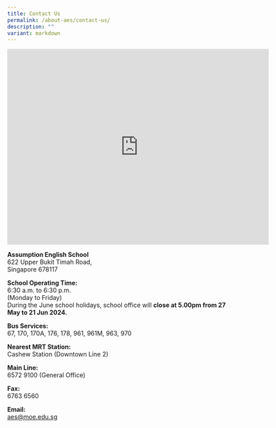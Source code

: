 ```yaml
---
title: Contact Us
permalink: /about-aes/contact-us/
description: ""
variant: markdown
---
```

<iframe loading="lazy" allowfullscreen="" style="border:0;" height="450" width="600" src="https://www.google.com/maps/embed?pb=!1m14!1m8!1m3!1d7977.35792849802!2d103.76641!3d1.369308!3m2!1i1024!2i768!4f13.1!3m3!1m2!1s0x0%3A0x4370f9e9f5e611d2!2sAssumption%20English%20School!5e0!3m2!1sen!2ssg!4v1668520278907!5m2!1sen!2ssg"></iframe>

**Assumption English School** <br>
622 Upper Bukit Timah Road, <br>
Singapore 678117

  

**School Operating Time:** <br>
6:30 a.m. to 6:30 p.m. <br>
(Monday to Friday) <br>
During the June school holidays, school office will **close at 5.00pm from 27 May to 21 Jun 2024.**

**Bus Services:** <br>
67, 170, 170A, 176, 178, 961, 961M, 963, 970

**Nearest MRT Station:** <br>
Cashew Station (Downtown Line 2)

**Main Line:** <br>
6572 9100 (General Office)

**Fax:** <br>
6763 6560

**Email:** <br>
aes@moe.edu.sg